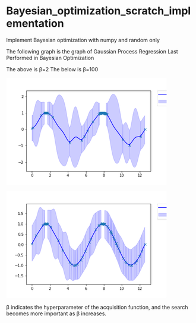 # Bayesian_optimization_scratch_implementation

Implement Bayesian optimization with numpy and random only

The following graph is the graph of Gaussian Process Regression Last Performed in Bayesian Optimization

The above is β=2 
The below is β=100

![test](test.png)

![beta=100](beta=100.png)  



β indicates the hyperparameter of the acquisition function, and the search becomes more important as β increases.
